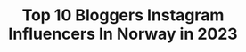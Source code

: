 ---
title: Top 10 Bloggers Instagram Influencers In Norway in 2023
description: >-
  Find top bloggers Instagram influencers in Norway in 2023. Most popular hashtags: #blogger #fashion #norway.
platform: Instagram
hits: 22
text_top: Identify the best Instagram profiles on inBeat.
text_bottom: Our search engine aggregates 22 Instagram influencers like this in Norway for you to collaborate.
profiles:
  - username: "sofieenilsen"
    fullname: >-
      Sofie Caroline Nilsen
    bio: >-
      👻 Sofieeec 📍 Norway | LA ✉️ sofie_karoline@hotmail.com ⌨️ Post@adsales.no / @adsalesnorge 💗 Blogger, TV - personality & Youtuber
    location: "Norway"
    followers: 93650
    engagement: 556
    commentsToLikes: 0.159820
    id: ck6tw1iggpgz90j71pmye10p1
    verified: true
    hashtags: "#iceno, #iceung"
  - username: "anjacatrine"
    fullname: >-
      𝑨𝑵𝑱𝑨 𝑪𝑨𝑻𝑹𝑰𝑵𝑬 𝑽𝑬𝑵𝑨̊𝑺
    bio: >-
      a little nerd in oslo • retired blogger [@xanjac] lol • 𝒔𝒐𝒄𝒊𝒂𝒍 𝒎𝒆𝒅𝒊𝒂 𝒆𝒙𝒑𝒆𝒓𝒕 @ 𝒔𝒕𝒐𝒓𝒊𝒆𝒔 𝒎𝒆𝒅𝒊𝒂 •
    location: "Norway"
    followers: 3911
    engagement: 1027
    commentsToLikes: 0.092186
    id: ck6u5drqa91l50j71uecex4mo
    verified: false
    hashtags: "#ootd, #norway, #bunad, #festdrakt"
  - username: "akam1k3"
    fullname: >-
      m1k3chemical romance🎈
    bio: >-
      Award winning blogger 😂// @alsoknownas__ // ENDELIG NY EPISODE AV AJJAR&MIKE!! ❤️❤️❤️ ⬇️⬇️⬇️
    location: "Norway"
    followers: 47158
    engagement: 439
    commentsToLikes: 0.010714
    id: ck55lxcjk2nyr0i11877q6218
    verified: false
    hashtags: "#annonse, #mikeithappen"
  - username: "angelikasverdrup"
    fullname: >-
      Angelika S. 🇳🇴
    bio: >-
      🌍Exploring the world with running shoes on🏃🏼‍♀️ 🏅Marathon x 11 @HOKAONEONE_EU @shadesofnorway @run4.no 💻Blogger on Runners World:
    location: "Norway"
    followers: 6952
    engagement: 511
    commentsToLikes: 0.037729
    id: ck13atkhxs47b0i19g2j21f6t
    verified: false
    hashtags: "#tilhimmels, #mounteverest, #covid, #aksla"
  - username: "daniiblogg"
    fullname: >-
      Daniela Izaguirre
    bio: >-
      Photo album 👨‍👩‍👧‍👧💖📸 Blogger|Estilo de vida|ideas para fotos📸 📍🇻🇪viviendo en Noruega 🇳🇴 📸#mamarazzi de❤️ 👇🏼click aquí para obtener mis preset😍👇🏼
    location: "Norway"
    followers: 9837
    engagement: 605
    commentsToLikes: 0.166777
    id: ck5hgdcar26tt0i11e0mrrxfl
    verified: false
    hashtags: "#coleccionandomomentos, #halloween, #babygirl, #fashionstyle"
  - username: "pureelisabeth_"
    fullname: >-
      INTERIOR & FASHION STYLIST
    bio: >-
      Elisabeth Halbjørhus 🤍 Freelance Influencer & blogger 🤍 Content creator/Photography 🤍 Garden lover 🤍 Trend enthusiast Blog 👇🏻
    location: "Norway"
    followers: 39083
    engagement: 76
    commentsToLikes: 0.246415
    id: ck5bzscqurqwd0i11by906bjp
    verified: false
    hashtags: "#julen2020, #julepynt, #bad, #badrum"
  - username: "vibekedesign"
    fullname: >-
      Vibeke Svenningsen
    bio: >-
      Norwegian blogger ~Stylist/Fotograf
    location: "Norway"
    followers: 139031
    engagement: 236
    commentsToLikes: 0.020828
    id: ck8sy1b9bjdzu0j78vnp8xi7p
    verified: false
    hashtags: "#lantliv, #countryhomesandgardens, #october, #vibekedesign"
  - username: "teodorasandorofficial"
    fullname: >-
      FASHION | BEAUTY | LIFESTYLE
    bio: >-
      📍 AUSTRIAN | ROMANIAN from the 90's 📩 Open for Collaborations
    location: "Norway"
    followers: 28171
    engagement: 361
    commentsToLikes: 0.212974
    id: ck5hg9smj1o4r0i118imnp8m8
    verified: false
    hashtags: "#instagood, #hudabeauty, #blogger, #lifestyle"
  - username: "nyquist_home"
    fullname: >-
      Lill-Anita Nyquist
    bio: >-
      Gift og mamma til 3 gutter 🤍 Fotograf 📸 Byggestart høsten 2020 av vårt råkule funkishus ved Oslofjorden 🌊🌅 TAG #delmeg Owner of @funkisbloggen
    location: "Norway"
    followers: 81472
    engagement: 127
    commentsToLikes: 0.248487
    id: ck0uajdd2cdhe0i19jo1to3yj
    verified: false
    hashtags: "#modernehjem, #bolig, #house, #modernhouse"
  - username: "ingridivarson"
    fullname: >-
      Ingrid Suhr Olsen
    bio: >-
      Norwegian living in Copenhagen🇳🇴🇩🇰 Welcome to my world of feminine & elegant fashion, interior design and travelling👗🏡✈️ ✉️ ingridivarson@hotmail.com
    location: "Norway"
    followers: 10167
    engagement: 579
    commentsToLikes: 0.071654
    id: ck0vwbsv4szr10i192bnfjexo
    verified: false
    hashtags: "#elegantwomen, #ootdfashion, #tallboots, #styleinspo"
---